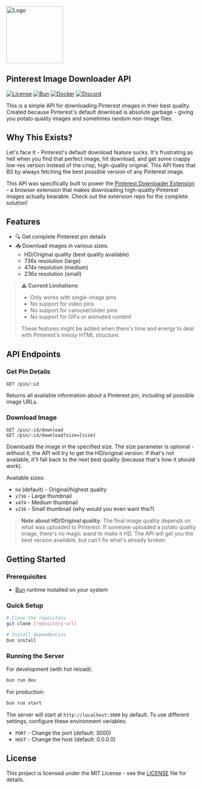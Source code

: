
<img src="https://i.pinimg.com/736x/4e/2c/e4/4e2ce4f48dc8a7151fb82b13174626d1.jpg" alt="Logo" width="150">

## Pinterest Image Downloader API

[![License](https://shields.io/github/license/inttter/create-ps?labelColor=black&colorB=pink)](https://github.com/ifeiera/pinterest-scraper/blob/main/LICENSE)
[![Bun](https://img.shields.io/badge/Bun-000?logo=bun&logoColor=fff&labelColor=black&colorB=pink)](https://bun.sh)
[![Docker](https://img.shields.io/badge/Docker-2496ED?logo=docker&logoColor=fff&labelColor=black&colorB=pink)](https://www.docker.com/)
[![Discord](https://img.shields.io/badge/Discord-%235865F2.svg?&logo=discord&logoColor=fff&labelColor=black&colorB=pink)](https://discord.com/users/896087803656560681)

This is a simple API for downloading Pinterest images in their best quality. Created because Pinterest's default download is absolute garbage - giving you potato quality images        and sometimes random non-image files.

## Why This Exists?
Let's face it - Pinterest's default download feature sucks. It's frustrating as hell when you find that perfect image, hit download, and get some crappy low-res version instead of the crisp, high-quality original. This API fixes that BS by always fetching the best possible version of any Pinterest image.

This API was specifically built to power the [Pinterest Downloader Extension](repository-url-here) - a browser extension that makes downloading high-quality Pinterest images actually bearable. Check out the extension repo for the complete solution!

## Features
- 🔍 Get complete Pinterest pin details
- 📥 Download images in various sizes:
  - HD/Original quality (best quality available)
  - 736x resolution (large)
  - 474x resolution (medium)
  - 236x resolution (small)

> **⚠️ Current Limitations**: 
> - Only works with single-image pins
> - No support for video pins
> - No support for carousel/slider pins
> - No support for GIFs or animated content
>
> These features might be added when there's time and energy to deal with Pinterest's messy HTML structure.

## API Endpoints

### Get Pin Details
```
GET /pin/:id
```
Returns all available information about a Pinterest pin, including all possible image URLs.

### Download Image
```
GET /pin/:id/download
GET /pin/:id/download?size=[size]
```
Downloads the image in the specified size. The size parameter is optional - without it, the API will try to get the HD/original version. If that's not available, it'll fall back to the next best quality (because that's how it should work).

Available sizes:
- `hd` (default) - Original/highest quality
- `x736` - Large thumbnail
- `x474` - Medium thumbnail
- `x236` - Small thumbnail (why would you even want this?)

> **Note about HD/Original quality**: The final image quality depends on what was uploaded to Pinterest. If someone uploaded a potato quality image, there's no magic wand to make it HD. The API will get you the best version available, but can't fix what's already broken.

## Getting Started

### Prerequisites
- [Bun](https://bun.sh) runtime installed on your system

### Quick Setup
```bash
# Clone the repository
git clone [repository-url]

# Install dependencies
bun install
```

### Running the Server

For development (with hot reload):
```bash
bun run dev
```

For production:
```bash
bun run start
```

The server will start at `http://localhost:3000` by default. To use different settings, configure these environment variables:
- `PORT` - Change the port (default: 3000)
- `HOST` - Change the host (default: 0.0.0.0)


## License

This project is licensed under the MIT License - see the [LICENSE](LICENSE) file for details.
